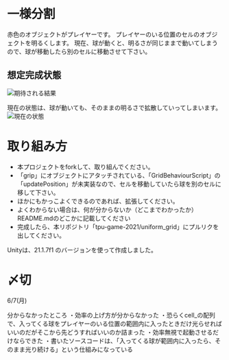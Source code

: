 # 一様分割
赤色のオブジェクトがプレイヤーです。
プレイヤーのいる位置のセルのオブジェクトを明るくします。
現在、球が動くと、明るさが同じままで動いてしまうので、球が移動したら別のセルに移動させて下さい。

## 想定完成状態
![期待される結果](gif_animation.gif)

現在の状態は、球が動いても、そのままの明るさで拡散していってしまいます。
![現在の状態](result.png)


# 取り組み方
* 本プロジェクトをforkして、取り組んでください。
* 「grip」にオブジェクトにアタッチされている、「GridBehaviourScript」の「updatePosition」が未実装なので、セルを移動していたら球を別のセルに移して下さい。
* ほかにもかっこよくできるのであれば、拡張してください。
* よくわからない場合は、何が分からないか（どこまでわかったか）README.mdのどこかに記載してください
* 完成したら、本リポジトリ「tpu-game-2021/uniform_grid」にプルリクを出してください。

Unityは、21.1.7f1 のバージョンを使って作成しました。

# 〆切
6/7(月)

分からなかったところ
・効率の上げ方が分からなかった
・恐らくcell_の配列で、入ってくる球をプレイヤーのいる位置の範囲内に入ったときだけ光らせればいいのだがそこから先どうすればいいのか詰まった
・効率無視で起動させるだけならできた
・書いたソースコードは、「入ってくる球が範囲内に入ったら、そのまま光り続ける」という仕組みになっている
